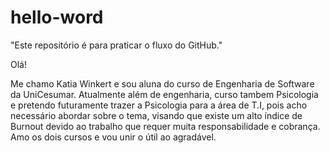 # hello-word
 "Este repositório é para praticar o fluxo do GitHub."

Olá! 

Me chamo Katia Winkert e sou aluna do curso de Engenharia de Software da UniCesumar. 
Atualmente além de engenharia, curso tambem Psicologia e pretendo futuramente trazer a Psicologia 
para a área de T.I, pois acho necessário abordar sobre o tema, visando que existe um alto índice de 
Burnout devido ao trabalho que requer muita responsabilidade e cobrança. 
Amo os dois cursos e vou unir o útil ao agradável. 
